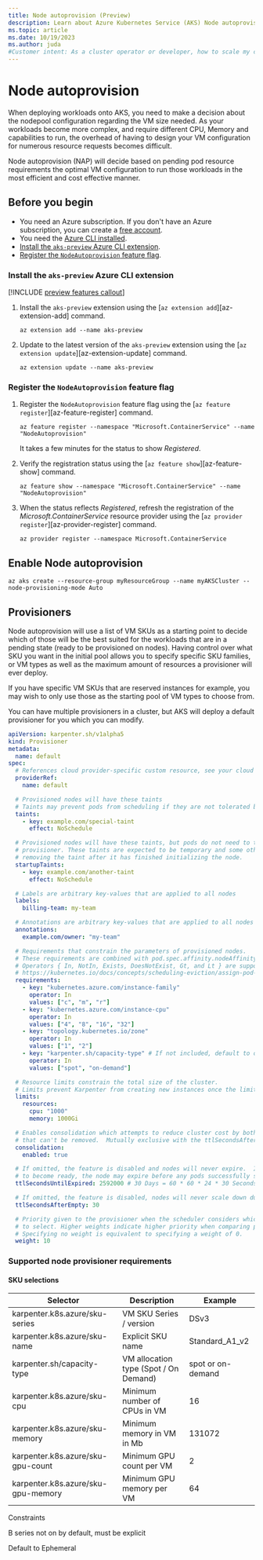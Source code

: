 ```yaml
---
title: Node autoprovision (Preview)
description: Learn about Azure Kubernetes Service (AKS) Node autoprovision
ms.topic: article
ms.date: 10/19/2023
ms.author: juda
#Customer intent: As a cluster operator or developer, how to scale my cluster based on workload requirements and right size my nodes automatically
---
```


# Node autoprovision
When deploying workloads onto AKS, you need to make a decision about the nodepool configuration regarding the VM size needed.  As your workloads become more complex, and require different CPU, Memory and capabilities to run, the overhead of having to design your VM configuration for numerous resource requests becomes difficult.

Node autoprovision (NAP) will decide based on pending pod resource requirements the optimal VM configuration to run those workloads in the most efficient and cost effective manner.


## Before you begin

- You need an Azure subscription. If you don't have an Azure subscription, you can create a [free account](https://azure.microsoft.com/free).
- You need the [Azure CLI installed](/cli/azure/install-azure-cli).
- [Install the `aks-preview` Azure CLI extension](#install-the-aks-preview-azure-cli-extension).
- [Register the `NodeAutoprovision` feature flag](#register-the-aks-kedapreview-feature-flag).

### Install the `aks-preview` Azure CLI extension

[!INCLUDE [preview features callout](includes/preview/preview-callout.md)]

1. Install the `aks-preview` extension using the [`az extension add`][az-extension-add] command.

    ```azurecli-interactive
    az extension add --name aks-preview
    ```

2. Update to the latest version of the `aks-preview` extension using the [`az extension update`][az-extension-update] command.

    ```azurecli-interactive
    az extension update --name aks-preview
    ```

### Register the `NodeAutoprovision` feature flag

1. Register the `NodeAutoprovision` feature flag using the [`az feature register`][az-feature-register] command.

    ```azurecli-interactive
    az feature register --namespace "Microsoft.ContainerService" --name "NodeAutoprovision"
    ```

    It takes a few minutes for the status to show *Registered*.

2. Verify the registration status using the [`az feature show`][az-feature-show] command.

    ```azurecli-interactive
    az feature show --namespace "Microsoft.ContainerService" --name "NodeAutoprovision"
    ```

3. When the status reflects *Registered*, refresh the registration of the *Microsoft.ContainerService* resource provider using the [`az provider register`][az-provider-register] command.

    ```azurecli-interactive
    az provider register --namespace Microsoft.ContainerService
    ```


## Enable Node autoprovision

```azure-cli
az aks create --resource-group myResourceGroup --name myAKSCluster --node-provisioning-mode Auto

```

## Provisioners
Node autoprovision will use a list of VM SKUs as a starting point to decide which of those will be the best suited for the workloads that are in a pending state (ready to be provisioned on nodes).  Having control over what SKU you want in the initial pool allows you to specify specific SKU families, or VM types as well as the maximum amount of resources a provisioner will ever deploy.

If you have specific VM SKUs that are reserved instances for example, you may wish to only use those as the starting pool of VM types to choose from.

You can have multiple provisioners in a cluster, but AKS will deploy a default provisioner for you which you can modify.

```yaml
apiVersion: karpenter.sh/v1alpha5
kind: Provisioner
metadata:
  name: default
spec:
  # References cloud provider-specific custom resource, see your cloud provider specific documentation
  providerRef:
    name: default

  # Provisioned nodes will have these taints
  # Taints may prevent pods from scheduling if they are not tolerated by the pod.
  taints:
    - key: example.com/special-taint
      effect: NoSchedule

  # Provisioned nodes will have these taints, but pods do not need to tolerate these taints to be provisioned by this
  # provisioner. These taints are expected to be temporary and some other entity (e.g. a DaemonSet) is responsible for
  # removing the taint after it has finished initializing the node.
  startupTaints:
    - key: example.com/another-taint
      effect: NoSchedule

  # Labels are arbitrary key-values that are applied to all nodes
  labels:
    billing-team: my-team

  # Annotations are arbitrary key-values that are applied to all nodes
  annotations:
    example.com/owner: "my-team"

  # Requirements that constrain the parameters of provisioned nodes.
  # These requirements are combined with pod.spec.affinity.nodeAffinity rules.
  # Operators { In, NotIn, Exists, DoesNotExist, Gt, and Lt } are supported.
  # https://kubernetes.io/docs/concepts/scheduling-eviction/assign-pod-node/#operators
  requirements:
    - key: "kubernetes.azure.com/instance-family"
      operator: In
      values: ["c", "m", "r"]
    - key: "kubernetes.azure.com/instance-cpu"
      operator: In
      values: ["4", "8", "16", "32"]
    - key: "topology.kubernetes.io/zone"
      operator: In
      values: ["1", "2"]
    - key: "karpenter.sh/capacity-type" # If not included, default to on-demand
      operator: In
      values: ["spot", "on-demand"]

  # Resource limits constrain the total size of the cluster.
  # Limits prevent Karpenter from creating new instances once the limit is exceeded.
  limits:
    resources:
      cpu: "1000"
      memory: 1000Gi

  # Enables consolidation which attempts to reduce cluster cost by both removing un-needed nodes and down-sizing those
  # that can't be removed.  Mutually exclusive with the ttlSecondsAfterEmpty parameter.
  consolidation:
    enabled: true

  # If omitted, the feature is disabled and nodes will never expire.  If set to less time than it requires for a node
  # to become ready, the node may expire before any pods successfully start.
  ttlSecondsUntilExpired: 2592000 # 30 Days = 60 * 60 * 24 * 30 Seconds;

  # If omitted, the feature is disabled, nodes will never scale down due to low utilization
  ttlSecondsAfterEmpty: 30

  # Priority given to the provisioner when the scheduler considers which provisioner
  # to select. Higher weights indicate higher priority when comparing provisioners.
  # Specifying no weight is equivalent to specifying a weight of 0.
  weight: 10
```


### Supported node provisioner requirements 

#### SKU selections 

|  Selector | Description | Example |
---|---|---|
| karpenter.k8s.azure/sku-series |  VM SKU Series / version | DSv3 |
| karpenter.k8s.azure/sku-name | Explicit SKU name | Standard_A1_v2 |
| karpenter.sh/capacity-type | VM allocation type (Spot / On Demand) | spot or on-demand |
| karpenter.k8s.azure/sku-cpu | Minimum number of CPUs in VM | 16 |
| karpenter.k8s.azure/sku-memory | Minimum memory in VM in Mb | 131072 |
| karpenter.k8s.azure/sku-gpu-count | Minimum GPU count per VM | 2 |
| karpenter.k8s.azure/sku-gpu-memory | Minimum GPU memory per VM | 64 |



Constraints

B series not on by default, must be explicit

Default to Ephemeral


[add-ons]: integrations.md#add-ons